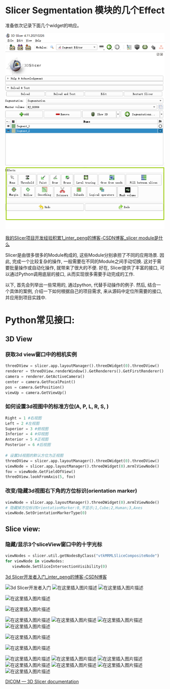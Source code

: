 # Slicer Segmentation 模块的几个Effect

准备依次记录下面几个widget的响应。

![image-20220809232901214](Slicer_Note.assets/image-20220809232901214.png)







[我的Slicer项目开发经验积累1_inter_peng的博客-CSDN博客_slicer module是什么](https://blog.csdn.net/inter_peng/article/details/120482021)



Slicer是由很多很多的Module构成的, 这些Module分别承担了不同的应用场景. 因此, 完成一个比较复杂的操作, 一般需要在不同的Module之间手动切换. 这对于需要批量操作或自动化操作, 就带来了很大的不便.
好在, Slicer提供了丰富的接口, 可以通过Python调用底层的接口, 从而实现很多需要手动完成的工作.

以下, 首先会列举出一些常用的, 通过python, 代替手动操作的例子. 然后, 结合一个具体的案例, 介绍一下如何根据自己的项目需求, 来从源码中定位所需要的接口, 并应用到项目实践中.

# Python常见接口:

## 3D View

### 获取3d view窗口中的相机实例

```python
threeDView = slicer.app.layoutManager().threeDWidget(0).threeDView()
renderer = threeDView.renderWindow().GetRenderers().GetFirstRenderer()
camera = renderer.GetActiveCamera()
center = camera.GetFocalPoint()
pos = camera.GetPosition()
viewUp = camera.GetViewUp()
```



### 如何设置3d视图中的标准方位(A, P, L, R, S, )

```python
Right = 1 #右视图
Left = 2 #左视图
Superior = 3 #俯视图
Inferior = 4 #仰视图
Anterior = 5 #正视图
Posterior = 6 #后视图

# 设置3d视图的默认方位为正视图
threeDView = slicer.app.layoutManager().threeDWidget(0).threeDView()
viewNode = slicer.app.layoutManager().threeDWidget(0).mrmlViewNode()
fov = viewNode.GetFieldOfView()
threeDView.lookFromAxis(5, fov)
```

### 改变/隐藏3d视图右下角的方位标识(orientation marker)



```python
viewNode = slicer.app.layoutManager().threeDWidget(0).mrmlViewNode()
# 隐藏掉方位标识OrientationMarker:0,不显示;1,Cube;2,Human;3,Axes
viewNode.SetOrientationMarkerType(0)
```

## Slice view:

### 隐藏/显示3个sliceView窗口中的十字光标



```python
viewNodes = slicer.util.getNodesByClass("vtkMRMLSliceCompositeNode")
for viewNode in viewNodes:
   viewNode.SetSliceIntersectionVisibility(0)
```





[3d Slicer开发者入门_inter_peng的博客-CSDN博客](https://blog.csdn.net/inter_peng/article/details/119382268)




![3d Slicer开发者入门](Slicer_Note.assets/watermark,type_ZmFuZ3poZW5naGVpdGk,shadow_10,text_aHR0cHM6Ly9ibG9nLmNzZG4ubmV0L2ludGVyX3Blbmc=,size_16,color_FFFFFF,t_70#pic_center.png)
![在这里插入图片描述](Slicer_Note.assets/watermark,type_ZmFuZ3poZW5naGVpdGk,shadow_10,text_aHR0cHM6Ly9ibG9nLmNzZG4ubmV0L2ludGVyX3Blbmc=,size_16,color_FFFFFF,t_70#pic_center-1671759191731-1.png)
![在这里插入图片描述](Slicer_Note.assets/watermark,type_ZmFuZ3poZW5naGVpdGk,shadow_10,text_aHR0cHM6Ly9ibG9nLmNzZG4ubmV0L2ludGVyX3Blbmc=,size_16,color_FFFFFF,t_70#pic_center-1671759191732-2.png)

![在这里插入图片描述](Slicer_Note.assets/watermark,type_ZmFuZ3poZW5naGVpdGk,shadow_10,text_aHR0cHM6Ly9ibG9nLmNzZG4ubmV0L2ludGVyX3Blbmc=,size_16,color_FFFFFF,t_70#pic_center-1671759191732-3.png)


![在这里插入图片描述](Slicer_Note.assets/watermark,type_ZmFuZ3poZW5naGVpdGk,shadow_10,text_aHR0cHM6Ly9ibG9nLmNzZG4ubmV0L2ludGVyX3Blbmc=,size_16,color_FFFFFF,t_70#pic_center-1671759243875-12.png)

![在这里插入图片描述](Slicer_Note.assets/watermark,type_ZmFuZ3poZW5naGVpdGk,shadow_10,text_aHR0cHM6Ly9ibG9nLmNzZG4ubmV0L2ludGVyX3Blbmc=,size_16,color_FFFFFF,t_70#pic_center-1671759243875-13.png)
![在这里插入图片描述](Slicer_Note.assets/watermark,type_ZmFuZ3poZW5naGVpdGk,shadow_10,text_aHR0cHM6Ly9ibG9nLmNzZG4ubmV0L2ludGVyX3Blbmc=,size_16,color_FFFFFF,t_70#pic_center-1671759243876-14.png)
![在这里插入图片描述](Slicer_Note.assets/watermark,type_ZmFuZ3poZW5naGVpdGk,shadow_10,text_aHR0cHM6Ly9ibG9nLmNzZG4ubmV0L2ludGVyX3Blbmc=,size_16,color_FFFFFF,t_70#pic_center-1671759243876-15.png)
![在这里插入图片描述](Slicer_Note.assets/watermark,type_ZmFuZ3poZW5naGVpdGk,shadow_10,text_aHR0cHM6Ly9ibG9nLmNzZG4ubmV0L2ludGVyX3Blbmc=,size_16,color_FFFFFF,t_70#pic_center-1671759243876-16.png)

![在这里插入图片描述](Slicer_Note.assets/watermark,type_ZmFuZ3poZW5naGVpdGk,shadow_10,text_aHR0cHM6Ly9ibG9nLmNzZG4ubmV0L2ludGVyX3Blbmc=,size_16,color_FFFFFF,t_70#pic_center-1671759243876-17.png)



![在这里插入图片描述](Slicer_Note.assets/watermark,type_ZmFuZ3poZW5naGVpdGk,shadow_10,text_aHR0cHM6Ly9ibG9nLmNzZG4ubmV0L2ludGVyX3Blbmc=,size_16,color_FFFFFF,t_70#pic_center-1671759310916-30.png)

![在这里插入图片描述](Slicer_Note.assets/watermark,type_ZmFuZ3poZW5naGVpdGk,shadow_10,text_aHR0cHM6Ly9ibG9nLmNzZG4ubmV0L2ludGVyX3Blbmc=,size_16,color_FFFFFF,t_70#pic_center-1671759310916-31.png)
![在这里插入图片描述](Slicer_Note.assets/watermark,type_ZmFuZ3poZW5naGVpdGk,shadow_10,text_aHR0cHM6Ly9ibG9nLmNzZG4ubmV0L2ludGVyX3Blbmc=,size_16,color_FFFFFF,t_70#pic_center-1671759310916-32.png)
![在这里插入图片描述](Slicer_Note.assets/watermark,type_ZmFuZ3poZW5naGVpdGk,shadow_10,text_aHR0cHM6Ly9ibG9nLmNzZG4ubmV0L2ludGVyX3Blbmc=,size_16,color_FFFFFF,t_70#pic_center-1671759310916-33.png)
![在这里插入图片描述](Slicer_Note.assets/watermark,type_ZmFuZ3poZW5naGVpdGk,shadow_10,text_aHR0cHM6Ly9ibG9nLmNzZG4ubmV0L2ludGVyX3Blbmc=,size_16,color_FFFFFF,t_70#pic_center-1671759310916-34.png)
![在这里插入图片描述](Slicer_Note.assets/watermark,type_ZmFuZ3poZW5naGVpdGk,shadow_10,text_aHR0cHM6Ly9ibG9nLmNzZG4ubmV0L2ludGVyX3Blbmc=,size_16,color_FFFFFF,t_70#pic_center-1671759310917-35.png)
![在这里插入图片描述](Slicer_Note.assets/watermark,type_ZmFuZ3poZW5naGVpdGk,shadow_10,text_aHR0cHM6Ly9ibG9nLmNzZG4ubmV0L2ludGVyX3Blbmc=,size_16,color_FFFFFF,t_70#pic_center-1671759310917-36.png)
![在这里插入图片描述](Slicer_Note.assets/watermark,type_ZmFuZ3poZW5naGVpdGk,shadow_10,text_aHR0cHM6Ly9ibG9nLmNzZG4ubmV0L2ludGVyX3Blbmc=,size_16,color_FFFFFF,t_70#pic_center-1671759310917-37.png)







[DICOM — 3D Slicer documentation](https://slicer.readthedocs.io/en/latest/user_guide/modules/dicom.html)











































